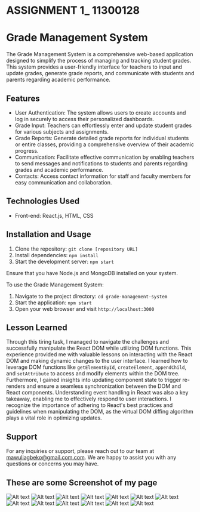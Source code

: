 # ASSIGNMENT 1_ 11300128
# Grade Management System

The Grade Management System is a comprehensive web-based application designed to simplify the process of managing and tracking student grades. This system provides a user-friendly interface for teachers to input and update grades, generate grade reports, and communicate with students and parents regarding academic performance.

## Features

- User Authentication: The system allows users to create accounts and log in securely to access their personalized dashboards.
- Grade Input: Teachers can effortlessly enter and update student grades for various subjects and assignments.
- Grade Reports: Generate detailed grade reports for individual students or entire classes, providing a comprehensive overview of their academic progress.
- Communication: Facilitate effective communication by enabling teachers to send messages and notifications to students and parents regarding grades and academic performance.
- Contacts: Access contact information for staff and faculty members for easy communication and collaboration.

## Technologies Used

- Front-end: React.js, HTML, CSS

  

## Installation and Usage

1. Clone the repository: `git clone [repository URL]`
2. Install dependencies: `npm install`
3. Start the development server: `npm start`

Ensure that you have Node.js and MongoDB installed on your system.

To use the Grade Management System:

1. Navigate to the project directory: `cd grade-management-system`
2. Start the application: `npm start`
3. Open your web browser and visit `http://localhost:3000`

## Lesson Learned 
Through this tiring task, I managed to navigate the challenges and successfully manipulate the React DOM while utilizing DOM functions. This experience provided me with valuable lessons on interacting with the React DOM and making dynamic changes to the user interface. I learned how to leverage DOM functions like `getElementById`, `createElement`, `appendChild`, and `setAttribute` to access and modify elements within the DOM tree. Furthermore, I gained insights into updating component state to trigger re-renders and ensure a seamless synchronization between the DOM and React components. Understanding event handling in React was also a key takeaway, enabling me to effectively respond to user interactions. I recognize the importance of adhering to React's best practices and guidelines when manipulating the DOM, as the virtual DOM diffing algorithm plays a vital role in optimizing updates. 
## Support

For any inquiries or support, please reach out to our team at [mawuliagbeko@gmail.com.com](mailto:support@example.com). We are happy to assist you with any questions or concerns you may have.

##  These are some Screenshot of my page
![Alt text](<src/Component/pictures/Screenshot (57).png>)
![Alt text](<src/Component/pictures/Screenshot (59).png>) 
![Alt text](<src/Component/pictures/Screenshot (62).png>) 
![Alt text](<src/Component/pictures/Screenshot (63).png>) 
![Alt text](<src/Component/pictures/Screenshot (64).png>) 
![Alt text](<src/Component/pictures/Screenshot (65).png>) 
![Alt text](<src/Component/pictures/Screenshot (66).png>) 
![Alt text](<src/Component/pictures/Screenshot (68).png>) 
![Alt text](<src/Component/pictures/Screenshot (69).png>) 
![Alt text](<src/Component/pictures/Screenshot (70).png>) 
![Alt text](<src/Component/pictures/Screenshot (71).png>) 
![Alt text](<src/Component/pictures/Screenshot (72).png>) 
![Alt text](<src/Component/pictures/Screenshot (73).png>)
